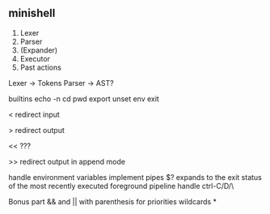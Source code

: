 ## minishell

1. Lexer
2. Parser
3. (Expander)
4. Executor
5. Past actions

Lexer -> Tokens
Parser -> AST?

builtins
	echo -n
	cd
	pwd
	export
	unset
	env
	exit

\< redirect input

\> redirect output

\<< ???

\>> redirect output in append mode


handle environment variables
implement pipes
$? expands to the exit status of the most recently executed foreground pipeline
handle ctrl-C/D/\

Bonus part
	&& and || with parenthesis for priorities
	wildcards *
  
